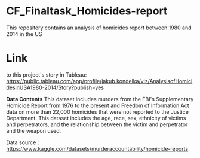# CF_Finaltask_Homicides-report
This repository contains an analysis of homicides report between 1980 and 2014 in the US

# Link
to this project's story in Tableau: https://public.tableau.com/app/profile/jakub.kondelka/viz/AnalysisofHomicidesinUSA1980-2014/Story?publish=yes

**Data Contents**
This dataset includes murders from the FBI's Supplementary Homicide Report from 1976 to the present and Freedom of Information Act data on more than 22,000 homicides that were not reported to the Justice Department. This dataset includes the age, race, sex, ethnicity of victims and perpetrators, and the relationship between the victim and perpetrator and the weapon used.

Data source : https://www.kaggle.com/datasets/murderaccountability/homicide-reports

